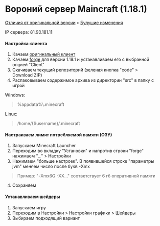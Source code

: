# Вороний сервер Maincraft (1.18.1)

[Отличия от оригинальной версии](https://github.com/Intaria/minecraft/blob/main/docs/changes.md) • [Будущие изменения](https://github.com/Intaria/minecraft/blob/main/docs/plans.md)

IP сервера: 81.90.181.11

#### Настройка клиента
1. Качаем [оригинальный клиент](https://www.minecraft.net/ru-ru/download)
2. Качаем [forge](http://files.minecraftforge.net/) для версии 1.18.1 и устанавливаем его с выбранной опцией "Client"
3. Скачиваем текущий репозиторий (зеленая кнопка "code" > Download ZIP)
4. Распаковываем содержимое архива из директории "src" в папку с игрой 

Windows:
   >%appdata%\\.minecraft

Linux:
   >/home/{$username}/.minecraft

#### Настраиваем лимит потребляемой памяти (ОЗУ)
1. Запускаем Minecraft Launcher
2. Переходим во вкладку "Установки" и напротив строки "forge" нажимаем "..." > Настройки
3. Нажимаем "больше настроек". В появившейся строке "параметры jvm" меняем число после букв -Xmx
>Пример: "-Xmx6G -XX..." соответствует 6 гб оперативной памяти
4. Сохраняем

#### Устанавливаем шейдеры
1. Запускаем игру
2. Переходим в Настройки > Настройки графики > Шейдеры
3. Выбираем подходящий вариант
